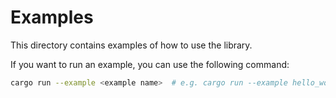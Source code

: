 # Examples

This directory contains examples of how to use the library.

If you want to run an example, you can use the following command:

```bash
cargo run --example <example name>  # e.g. cargo run --example hello_world
```
